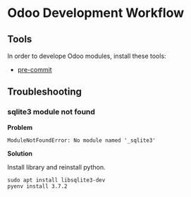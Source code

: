 # Odoo Development Workflow

## Tools

In order to develope Odoo modules, install these tools:

* [pre-commit](https://pre-commit.com/#install)

## Troubleshooting

### sqlite3 module not found

**Problem**

```
ModuleNotFoundError: No module named '_sqlite3'
```

**Solution**

Install library and reinstall python.

```
sudo apt install libsqlite3-dev
pyenv install 3.7.2
```